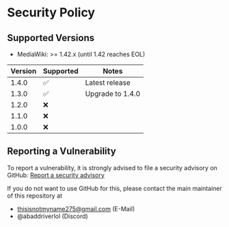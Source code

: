 # Security Policy

## Supported Versions

* MediaWiki: >= 1.42.x (until 1.42 reaches EOL)

| Version | Supported | Notes            |
|---------|-----------|------------------|
| 1.4.0   | ✅         | Latest release   |
| 1.3.0   | ✅         | Upgrade to 1.4.0 |
| 1.2.0   | ❌         |                  |
| 1.1.0   | ❌         |                  |
| 1.0.0   | ❌         |                  |

## Reporting a Vulnerability

To report a vulnerability, it is strongly advised to file a security advisory on GitHub:
[Report a security advisory](https://github.com/Roblox-Indie-Wikis/mediawiki-extensions-RobloxAPI/security/advisories/new)

If you do not want to use GitHub for this, please contact the main maintainer of this repository at

- thisisnotmyname275@gmail.com (E-Mail)
- @abaddriverlol (Discord)
